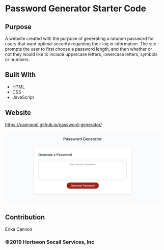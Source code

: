 # Password Generator Starter Code


## Purpose

A website created with the purpose of generating a random password for users that want optimal security regarding their log in information. The site prompts the user to first choose a password length, and then whether or not they would like to include uppercase letters, lowercase letters, symbols or numbers. 

## Built With

- HTML
- CSS
- JavaScript

## Website
https://cannonel.github.io/password-generator/

<img src=".\ss-pw-generator.jpg"></img>

## Contribution

Erika Cannon

### ©️2019 Horiseon Socail Services, Inc
